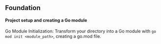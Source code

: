 ## Foundation
#### Project setup and creating a Go module

Go Module Initialization: Transform your directory into a Go module with `go mod init <module_path>`, creating a go.mod file.
